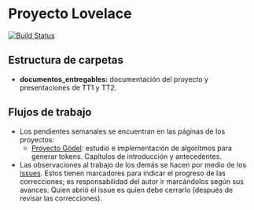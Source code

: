 # Proyecto Lovelace

[![Build Status](https://travis-ci.com/RQF7/proyecto_lovelace.svg?token=57K77bpWmFas4ams6Ewm&branch=master)](https://travis-ci.com/RQF7/proyecto_lovelace)

## Estructura de carpetas

 * **documentos_entregables:** documentación del proyecto y presentaciones de
   TT1 y TT2.

## Flujos de trabajo

* Los pendientes semanales se encuentran en las páginas de los proyectos:
  * [Proyecto Gödel](https://github.com/RQF7/proyecto_lovelace/projects/1):
    estudio e implementación de algoritmos para generar tokens. Capítulos
    de introducción y antecedentes.
* Las observaciones al trabajo de los demás se hacen por medio de los
  [issues](https://github.com/RQF7/proyecto_lovelace/issues). Estos tienen
  marcadores para indicar el progreso de las correcciones; es responsabilidad
  del autor ir marcándolos según sus avances. Quien abrió el issue es quien
  debe cerrarlo (después de revisar las correcciones).
